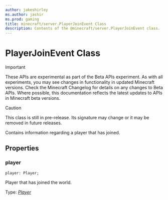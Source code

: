 ```yaml
---
author: jakeshirley
ms.author: jashir
ms.prod: gaming
title: minecraft/server.PlayerJoinEvent Class
description: Contents of the @minecraft/server.PlayerJoinEvent class.
---
```

# PlayerJoinEvent Class
>[!IMPORTANT]
>These APIs are experimental as part of the Beta APIs experiment. As with all experiments, you may see changes in functionality in updated Minecraft versions. Check the Minecraft Changelog for details on any changes to Beta APIs. Where possible, this documentation reflects the latest updates to APIs in Minecraft beta versions.

> [!CAUTION]
> This class is still in pre-release.  Its signature may change or it may be removed in future releases.

Contains information regarding a player that has joined.

## Properties

### **player**
`player: Player;`

Player that has joined the world.

Type: [*Player*](Player.md)


